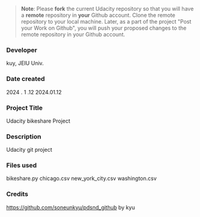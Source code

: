 >**Note**: Please **fork** the current Udacity repository so that you will have a **remote** repository in **your** Github account. Clone the remote repository to your local machine. Later, as a part of the project "Post your Work on Github", you will push your proposed changes to the remote repository in your Github account.

### Developer
kuy, JEIU Univ.


### Date created
2024 . 1 .12
2024.01.12

### Project Title
Udacity bikeshare Project

### Description
Udacity git project

### Files used
bikeshare.py
chicago.csv
new_york_city.csv
washington.csv

### Credits
https://github.com/soneunkyu/pdsnd_github
by kyu
